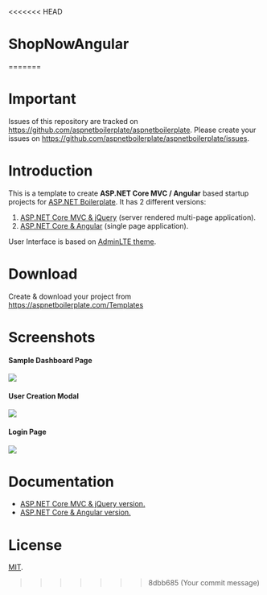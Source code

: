 <<<<<<< HEAD
# ShopNowAngular
=======
# Important

Issues of this repository are tracked on https://github.com/aspnetboilerplate/aspnetboilerplate. Please create your issues on https://github.com/aspnetboilerplate/aspnetboilerplate/issues.

# Introduction

This is a template to create **ASP.NET Core MVC / Angular** based startup projects for [ASP.NET Boilerplate](https://aspnetboilerplate.com/Pages/Documents). It has 2 different versions:

1. [ASP.NET Core MVC & jQuery](https://aspnetboilerplate.com/Pages/Documents/Zero/Startup-Template-Core) (server rendered multi-page application).
2. [ASP.NET Core & Angular](https://aspnetboilerplate.com/Pages/Documents/Zero/Startup-Template-Angular) (single page application).
 
User Interface is based on [AdminLTE theme](https://github.com/ColorlibHQ/AdminLTE).
 
# Download

Create & download your project from https://aspnetboilerplate.com/Templates

# Screenshots

#### Sample Dashboard Page
![](_screenshots/module-zero-core-template-ui-home.png)

#### User Creation Modal
![](_screenshots/module-zero-core-template-ui-user-create-modal.png)

#### Login Page

![](_screenshots/module-zero-core-template-ui-login.png)

# Documentation

* [ASP.NET Core MVC & jQuery version.](https://aspnetboilerplate.com/Pages/Documents/Zero/Startup-Template-Core)
* [ASP.NET Core & Angular  version.](https://aspnetboilerplate.com/Pages/Documents/Zero/Startup-Template-Angular)

# License

[MIT](LICENSE).
>>>>>>> 8dbb685 (Your commit message)
